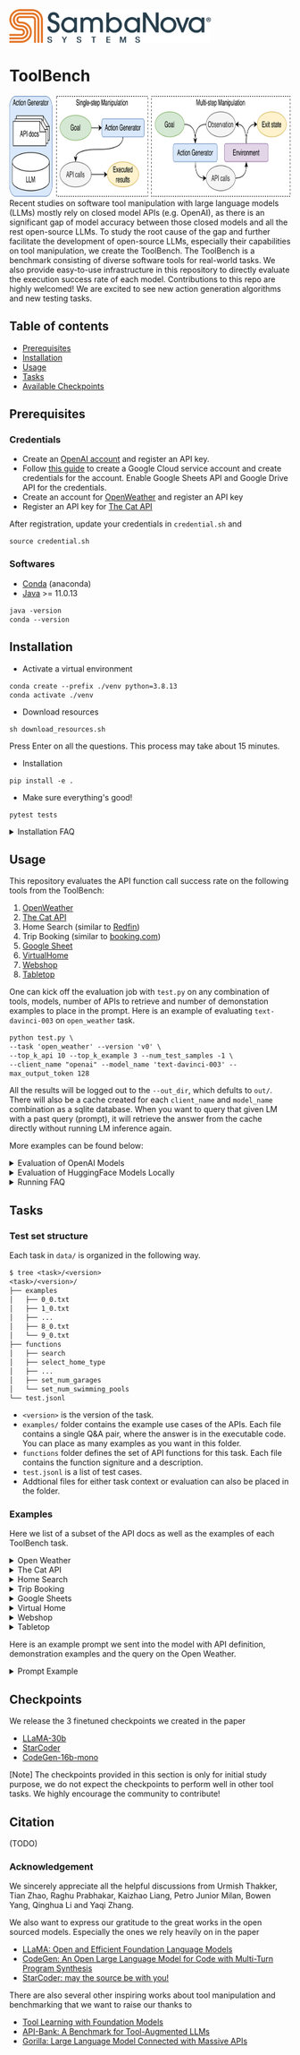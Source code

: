 <a href="https://sambanova.ai/">
<picture>
  <source media="(prefers-color-scheme: dark)" srcset="/images/SambaNova-light-logo-1.png" height="60">
  <img alt="Text changing depending on mode. Light: 'So light!' Dark: 'So dark!'" src="/images/SambaNova-dark-logo-1.png" height="60">
</picture>
</a>

# ToolBench
<img src="./images/toolbench.jpg" title="SambaNova" height="180" />
Recent studies on software tool manipulation with large language models (LLMs) mostly rely on closed model APIs (e.g. OpenAI), as there is an significant gap of model accuracy between those closed models and all the rest open-source LLMs.
To study the root cause of the gap and further facilitate the development of open-source LLMs, especially their capabilities on tool manipulation, we create the ToolBench. 
The ToolBench is a benchmark consisting of diverse software tools for real-world tasks. 
We also provide easy-to-use infrastructure in this repository to directly evaluate the execution success rate of each model. 
Contributions to this repo are highly welcomed! We are excited to see new action generation algorithms and new testing tasks.


## Table of contents
- [Prerequisites](#prerequisites)
- [Installation](#installation)
- [Usage](#usage)
- [Tasks](#tasks)
- [Available Checkpoints](#checkpoints)

## Prerequisites 

### Credentials
- Create an [OpenAI account](https://platform.openai.com/account/api-keys) and register an API key.
- Follow [this guide](https://developers.google.com/workspace/guides/create-credentials#service-account) to create a Google Cloud service account and create credentials for the account. Enable Google Sheets API and Google Drive API for the credentials.
- Create an account for [OpenWeather](https://home.openweathermap.org/users/sign_up) and register an API key
- Register an API key for [The Cat API](https://thecatapi.com/signup)

After registration, update your credentials in `credential.sh` and 
```
source credential.sh
```

### Softwares
- [Conda](https://www.anaconda.com/) (anaconda)
- [Java](https://www.oracle.com/java/technologies/downloads/) >= 11.0.13

```
java -version
conda --version
```

## Installation

- Activate a virtual environment
```
conda create --prefix ./venv python=3.8.13
conda activate ./venv
```

- Download resources
```
sh download_resources.sh
```
Press Enter on all the questions. This process may take about 15 minutes.

- Installation
```
pip install -e .
```

- Make sure everything's good!
```
pytest tests
```

<details>

  <summary>Installation FAQ</summary>

- `Permission denied: '/tmp/tika.log'`
```
# If you are sharing your machine with someone else, please set
mkdir /tmp/$USER && export TIKA_LOG_PATH=/tmp/$USER
```

- Unable to find `libjvm.so`
```
export JAVA_HOME=
```
</details>

## Usage
This repository evaluates the API function call success rate on the following tools from the ToolBench:
1. [OpenWeather](https://openweathermap.org/api)
2. [The Cat API](https://thecatapi.com)
3. Home Search (similar to [Redfin](https://www.redfin.com/))
4. Trip Booking (similar to [booking.com](https://www.booking.com/))
5. [Google Sheet](https://docs.gspread.org/)
6. [VirtualHome](http://virtual-home.org/)
7. [Webshop](https://webshop-pnlp.github.io/)
8. [Tabletop](https://code-as-policies.github.io/)

One can kick off the evaluation job with `test.py` on any combination of tools, models, number of APIs 
to retrieve and number of demonstation examples to place in the prompt. Here is an example of evaluating 
`text-davinci-003` on `open_weather` task.
```
python test.py \
--task 'open_weather' --version 'v0' \
--top_k_api 10 --top_k_example 3 --num_test_samples -1 \
--client_name "openai" --model_name 'text-davinci-003' --max_output_token 128 
```
All the results will be logged out to the `--out_dir`, which defults to `out/`.
There will also be a cache created for each `client_name` and `model_name` combination as a sqlite database. When you want to query that given LM with a past query (prompt), it will retrieve the answer from the cache directly without running LM inference again.

More examples can be found below:
<details>

  <summary>Evaluation of OpenAI Models</summary>
    
```
python test.py --task 'open_weather' --version 'v0' --client_name "openai" --model_name 'text-davinci-003' --max_output_token 128 --top_k_api 10 --top_k_example 3 --num_test_samples -1
python test.py --task 'the_cat_api' --version 'v0' --client_name "openai" --model_name 'text-davinci-003' --max_output_token 128 --top_k_api 3 --top_k_example 3 --num_test_samples -1
python test.py --task 'virtual_home' --version 'v0' --client_name "openai" --model_name 'text-davinci-003' --max_output_token 128 --top_k_api 10 --top_k_example 3 --num_test_samples -1
python test.py --task 'home_search' --version 'v0' --client_name "openai" --model_name 'text-davinci-003' --max_output_token 128 --top_k_api 15 --top_k_example 3 --num_test_samples -1
python test.py --task 'booking' --version 'v0' --client_name "openai" --model_name 'text-davinci-003' --max_output_token 300 --top_k_api 15 --top_k_example 3 --num_test_samples -1
python test.py --task 'google_sheets' --version 'v0' --client_name "openai" --model_name 'text-davinci-003' --max_output_token 256 --top_k_api 0 --top_k_example 3 --num_test_samples -1
python test.py --task 'web_shop' --version 'v0' --client_name "openai" --model_name 'text-davinci-003' --max_output_token 128 --top_k_api 0 --top_k_example 3 --num_test_samples -1
python test.py --task 'web_shop' --version 'v1' --client_name "openai" --model_name 'text-davinci-003' --max_output_token 128 --top_k_api 0 --top_k_example 3 --num_test_samples -1
python test.py --task 'code_as_policies_tabletop' --version 'v0' --client_name "openai" --model_name 'text-davinci-003' --max_output_token 256 --top_k_api 0 --top_k_example 0 --num_test_samples -1
```
</details>

<details>

  <summary>Evaluation of HuggingFace Models Locally</summary>
    
- To host a model on a server, independent from this repo, follow [manifest](https://github.com/HazyResearch/manifest).
- Find the IP address + port in the output of the commands above, and plug them in to the following commands.
```
python test.py --task 'open_weather' --version 'v0' --client_name "huggingface" --model 'facebook/opt-iml-30b' --client_connection 'http://10.10.1.98:5000' --max_output_token 128 --top_k_api 10 --top_k_example 3 --num_test_samples -1
python test.py --task 'the_cat_api' --version 'v0' --client_name "huggingface" --model 'facebook/opt-iml-30b' --client_connection 'http://10.10.1.98:5000' --max_output_token 128 --top_k_api 3 --top_k_example 3 --num_test_samples -1
python test.py --task 'virtual_home' --version 'v0' --client_name "huggingface" --model 'facebook/opt-iml-30b' --client_connection 'http://10.10.1.98:5000' --max_output_token 128 --top_k_api 10 --top_k_example 3 --num_test_samples -1
python test.py --task 'home_search' --version 'v0' --client_name "huggingface" --model 'facebook/opt-iml-30b' --client_connection 'http://10.10.1.98:5000' --max_output_token 128 --top_k_api 15 --top_k_example 3 --num_test_samples -1
python test.py --task 'booking' --version 'v0' --client_name "huggingface" --model 'facebook/opt-iml-30b' --client_connection 'http://10.10.1.98:5000' --max_output_token 300 --top_k_api 15 --top_k_example 3 --num_test_samples -1
python test.py --task 'google_sheets' --version 'v0' --client_name "huggingface" --model 'facebook/opt-iml-30b' --client_connection 'http://10.10.1.98:5000' --max_output_token 256 --top_k_api 0 --top_k_example 3 --num_test_samples -1
python test.py --task 'web_shop' --version 'v0' --client_name "huggingface" --model 'facebook/opt-iml-30b' --client_connection 'http://10.10.1.98:5000' --max_output_token 128 --top_k_api 0 --top_k_example 3 --num_test_samples -1
python test.py --task 'web_shop' --version 'v1' --client_name "huggingface" --model 'facebook/opt-iml-30b' --client_connection 'http://10.10.1.98:5000' --max_output_token 128 --top_k_api 0 --top_k_example 3 --num_test_samples -1
python test.py --task 'code_as_policies_tabletop' --version 'v0' --client_name "huggingface" --model 'facebook/opt-iml-30b' --client_connection 'http://10.10.1.98:5000' --max_output_token 256 --top_k_api 0 --top_k_example 0 --num_test_samples -1
```
</details>

<details>

  <summary>Running FAQ</summary>
    
- If your job terminates with label assertion error: Rerun it.
</details>


## Tasks

### Test set structure
Each task in `data/` is organized in the following way.
```
$ tree <task>/<version>
<task>/<version>/
├── examples
│   ├── 0_0.txt
│   ├── 1_0.txt
│   ├── ...
│   ├── 8_0.txt
│   └── 9_0.txt
├── functions
│   ├── search
│   ├── select_home_type
│   ├── ...
│   ├── set_num_garages
│   └── set_num_swimming_pools
└── test.jsonl
```
- `<version>` is the version of the task.
- `examples/` folder contains the example use cases of the APIs. Each file contains a single Q&A pair, where the answer is in the executable code. You can place as many examples as you want in this folder.
- `functions` folder defines the set of API functions for this task. Each file contains the function signiture and a description.
- `test.jsonl` is a list of test cases. 
- Addtional files for either task context or evaluation can also be placed in the folder. 


### Examples

Here we list of a subset of the API docs as well as the examples of each ToolBench task.

<details>

  <summary>Open Weather</summary>

  - [API source](https://openweathermap.org/api)
  - API docs
  ```
  # Get the current air pollution data in location with latitude={lat}, longitude={lon}
  curl -X GET 'https://api.openweathermap.org/data/2.5/air_pollution?lat={lat}&lon={lon}&appid={API_KEY}'

  Parameters:
  lat, lon: (required) Geographical coordinates (latitude, longitude).
  appid: (required) Your unique API key.


  # Get the weather forecast data in location with latitude={lat}, longitude={lon}
  curl -X GET 'https://api.openweathermap.org/data/2.5/forecast?lat={lat}&lon={lon}&appid={API_KEY}{optional_params}'

  Parameters:
  lat, lon: (required) Geographical coordinates (latitude, longitude).
  appid: (required) Your unique API key.
  units: (optional) Units of measurement. 'standard' (default), 'metric' and 'imperial' units are available.
  mode: (optional) Response format. 'JSON' format is used by default. To get data in 'XML' format use mode=xml.
  lang: (optional) You can use the lang parameter to get the output in your language. 'en' for English (default); 'fr' for Franch; 'zh_cn' for simplified Chinese; 'it' for Italian; 'de' for German; 'ru' for Russian; 'ja' for Japanese; 'nl' for Dutch.
  ```
  - Examples
  ```
  Task: Do you know what's the weather like in the following days in 94957? Please give me a json-mode response in Dutch.
  Action:
  curl -X GET 'https://api.openweathermap.org/data/2.5/forecast?zip=94957&appid={API_KEY}&mode=json&lang=nl'


  Task: What's the current air pollution level at the location with longitute -107.6 and latitude -75.4?
  Action:
  curl -X GET 'https://api.openweathermap.org/data/2.5/air_pollution?lat=-75.4&lon=-107.6&appid={API_KEY}'
  ```
</details>



<details>

  <summary>The Cat API</summary>

  - [API source](https://thecatapi.com/)
  - API docs
  ```
  # Delete the image with id {image_id} from the list of favorites
  curl -X DELETE 'https://api.thecatapi.com/v1/favourites/{image_id}'

  # Add the image with id {image_id} to the list of favorites
  curl -X POST 'https://api.thecatapi.com/v1/favourites' --data '{"image_id":"{image_id}"}'

  # Get the list of favorite cat images.
  curl -X GET 'https://api.thecatapi.com/v1/favourites'
  ```
  - Examples
  ```
  Task: Remove the image tu from my favorites.
  Action:
  curl -X DELETE 'https://api.thecatapi.com/v1/favourites/tu'

  Task: List all my favorite cat images.
  Action:
  curl -X GET 'https://api.thecatapi.com/v1/favourites'

  Task: Vote up the image with id alp.
  Action:
  curl -X POST 'https://api.thecatapi.com/v1/votes' --data '{"image_id":"alp", "value":1}'
  ```
</details>


<details>

  <summary>Home Search</summary>

  - API docs
  ```
  # To set home types for search. For home buying, home_types choices are: "House", "Townhouse", "Condo", "Land", "Multi-family", "Mobile", "Co-op"; for home renting, home_types choices are: "House", "Townhouse", "Condo", "Apartment".
  API.select_home_type(home_types: List[str])

  # To specify whether to search homes for buying or renting. 'value' can be chosen from ['buy', 'rent']. This function must be called after setting the location and before setting any other criteria.
  API.set_buy_or_rent(value: str)

  # To set the maximum commute time in minite
  API.set_max_commute_time(value: int)

  # To set the minimum home price in dollars
  API.set_min_price(value: int)

  # To set the maximum home price in dollars
  API.set_max_price(value: int)

  # To set the minimum home size in square feet
  API.set_min_square_feet(value: int)

  # To set the maximum home size in square feet
  API.set_max_square_feet(value: int)

  # To set the number of balconies
  API.set_num_balconies(value: int)

  # To set the floor number
  API.set_floor_number(value: int)

  # To set the number of swimming pool(s)
  API.set_num_swimming_pools(value: int)

  # To set the number of garage(s)
  API.set_num_garages(value: int)

  # To set the number of bedroom(s)
  API.set_num_beds(value: int)

  # To set the number of bathroom(s)
  API.set_num_baths(value: float)

  # To set the location for the search area. This function must be called before setting any criteria.
  API.set_location(value: string)

  # Submit criterion to get search results. This function should be called after setting all the criterion.
  API.search()
  ```
  - Examples
  ```
  Task: I want to buy a townhouse, mobile or co-op in Pittsburgh with 4 rooms. My budget is $1385000.
  Actions:
  API.set_location("Pittsburgh")
  API.set_buy_or_rent("buy")
  API.select_home_type(["Townhouse", "Mobile", "Co-op"])
  API.set_num_beds(4)
  API.set_max_price(1385000)
  API.search()

  Task: Can you assist me in finding a co-op, townhouse or land in Aurora with 2 bedrooms, 1 bathrooms, 4 swimming pools, a price range of 118000 to 1464000, and a minimum square footage of 1300?
  Actions:
  API.set_location("Aurora")
  API.set_buy_or_rent("buy")
  API.select_home_type(["Co-op", "Townhouse", "Land"])
  API.set_num_beds(2)
  API.set_num_baths(1)
  API.set_num_swimming_pools(4)
  API.set_min_price(118000)
  API.set_max_price(1464000)
  API.set_min_square_feet(1300)
  API.search()

  Task: I'd like to rent a house, townhouse or apartment in Lincoln between 1150 and 3400 square feet, with 1 bedrooms, and a budget of $716000 to $1415000.
  Actions:
  API.set_location("Lincoln")
  API.set_buy_or_rent("rent")
  API.select_home_type(["House", "Townhouse", "Apartment"])
  API.set_min_square_feet(1150)
  API.set_max_square_feet(3400)
  API.set_num_beds(1)
  API.set_min_price(716000)
  API.set_max_price(1415000)
  API.search()
  ```
</details>


<details>

  <summary>Trip Booking</summary>

  - API docs
  ```
  # To select the transportation type from ['flight', 'train', 'bus', 'cruise'].
  API.select_transportation(transportation_type)

  # To select the booking type from ['hotels', 'trip tickets', 'both'].
  API.select_booking_type(booking_type)

  # To set the number of child tickets to purchase.
  API.set_num_children(value)

  # To set the number of adult tickets to purchase.
  API.set_num_adults(value)

  # To set the location for arrival, given a Loc object.
  API.set_destination(Loc)

  # To set the location for departure, given a Loc object.
  API.set_origin(Loc)

  # To set the location for hotel search, given a Loc object.
  API.set_hotel_location(Loc)

  # To select the hotel room type from ['King Bed', 'Queen Bed', 'Double', 'Luxury'].
  API.select_room_type(room_type)

  # To set the number of hotel rooms to book.
  API.set_num_rooms(value)

  # Submit criterion to get search results.
  API.search()
  ```
  - Examples
  ```
  I live in Laredo, and am planning a trip to Glendale. I need to book 5 adult round trip tickets for train and 1 hotel rooms for 5 nights. I'll leave and check in on 2023/08/25, and check out on 2023/08/30.
  Actions:
  API.select_booking_type("both")
  location_from = Loc("Laredo")
  API.set_origin(location_from)
  location_to = Loc("Glendale")
  API.set_destination(location_to)
  API.set_num_adults(5)
  API.select_transportation("train")
  API.set_num_rooms(1)
  checkin_date = Date(8, 25, 2023)
  API.set_checkin_date(checkin_date)
  checkout_date = Date(8, 30, 2023)
  API.set_checkout_date(checkout_date)
  hotel_location = Loc("Glendale")
  API.set_hotel_location(hotel_location)
  API.search()

  Could you help me find train tickets for 3 children and 5 adults from Des Moines to Cape Coral on July 07, 2022? My budget is up to 280 per ticket.
  Actions:
  API.select_booking_type("trip tickets")
  API.select_transportation("train")
  API.set_num_children(3)
  API.set_num_adults(5)
  location_from = Loc("Des Moines")
  API.set_origin(location_from)
  location_to = Loc("Cape Coral")
  API.set_destination(location_to)
  departure_date = Date(7, 7, 2022)
  API.set_departure_date(departure_date)
  API.set_max_ticket_price(280)
  API.search()
  ```
</details>


<details>

  <summary>Google Sheets</summary>

  - [API source](https://docs.gspread.org/)
  - We also encourage the model to utilize [pands dataframe](https://pandas.pydata.org/docs/reference/api/pandas.DataFrame.html) for advanced manipulations.
  - The test data can be [found here](https://docs.google.com/spreadsheets/d/1dgsg17hqRHkrJnKvWQyFwinMJNrsi1z2uhWNiJCUVIQ/edit?usp=sharing).

  - API docs
  ```
  # Sets values in a cell range of the sheet. 
  worksheet.update(range_name, values=None, **kwargs)

  # Updates the value of a cell. 
  worksheet.update_cell(row, col, value)

  # Deletes multiple columns from the worksheet at the specified index. 
  worksheet.delete_columns(start_index, end_index=None)

  # Deletes multiple rows from the worksheet at the specified index. 
  worksheet.delete_rows(start_index, end_index=None)
  ```
  - Examples
  ```
  | Product | Cost | Price |
  | beef | 1 | 3 |
  | pork | 5 | 4 |
  | chicken | 10 | 11 |
  | lamb | 3 | 15 |
  | duck | 12 | 2 |
  | fish | 2 | 100 |

  Task: Sets 'Hello world' in 'A2' cell
  Actions:
  worksheet.update('A2', 'Hello world')

  Task: Sets 'Hello world' in 'A2' cell
  Actions:
  worksheet.update_cell(2, 1, 'Hello world')

  Task: Updates A2 and A3 with values 42 and 43
  Actions:
  worksheet.update('A2:A3', [[42], [43]])

  Task: Updates D2 with values 3
  Actions:
  worksheet.update('D2', 3)

  Task: Sum A1:A4 and write the result below A4
  Actions:
  worksheet.update('A5', '=SUM(A1:A4)', raw=False)

  Task: Update chicken's price by 2
  Actions:
  df = get_as_dataframe(worksheet)
  df.loc[df['Product'] == 'chicken', 'Price'] += 2
  worksheet.clear()
  set_with_dataframe(worksheet, df, include_index=False, include_column_header=True)
  ```
</details>


<details>

  <summary>Virtual Home</summary>

  - API is inherited from [VirtualHome](http://virtual-home.org/)
  - Train/Test sets are from [this work](https://wenlong.page/language-planner/)

  - API docs
  ```
  # Take a piece of clothes off. 'object' can only be: ['clothes_jacket', 'clothes_dress', 'clothes_hat', 'shoes', 'clothes_shirt', 'clothes_pants'].
  Agent.TakeOff(object)

  # Scrub an object. 'object' can only be: ['mop', 'cup', 'toilet', 'plate', 'soap', 'sink', 'spoon', 'cat', 'shower', 'dishwasher', 'hands_both', 'drinking_glass', 'bowl', 'towel'].
  Agent.Scrub(object)

  # Rinse an object. 'object' can only be: ['cup', 'pot', 'water', 'water_glass', 'sponge', 'soap', 'towel', 'dish_soap', 'oven', 'cleaning_solution', 'knife', 'spoon', 'sink', 'faucet', 'clothes_underwear', 'detergent', 'drinking_glass', 'hands_both', 'toilet', 'shower', 'rag', 'plate', 'bowl', 'fork'].
  Agent.Rinse(object)

  # Wash an object. 'object' can only be: ['face', 'cup', 'food_vegetable', 'dresser', 'fork', 'shoes', 'child', 'coffee_cup', 'bed', 'water', 'soap', 'duster', 'brush', 'bathtub', 'toy', 'cleaning_bottle', 'hair', 'sink', 'razor', 'hands_both', 'drinking_glass', 'table', 'toilet', 'basket_for_clothes', 'shower', 'dishwasher', 'plate', 'bowl', 'spoon'].
  Agent.Wash(object)

  # Turn to an object. 'object' can only be: ['cup', 'coffee_pot', 'button', 'dresser', 'milk', 'phone', 'water', 'bed', 'soap', 'mail', 'picture', 'filing_cabinet', 'oven', 'faucet', 'newspaper', 'food_cheese', 'towel', 'spoon', 'laptop', 'man', 'food_bread', 'dishrack', 'keyboard', 'freezer', 'bookshelf', 'chair', 'water_glass', 'brush', 'centerpiece', 'desk', 'kitchen_cabinet', 'fly', 'toy', 'mouse', 'homework', 'computer', 'television', 'shower', 'plate', 'clothes_pants', 'child', 'food_dessert', 'folder', 'window', 'hair', 'coffee_maker', 'hanger', 'cat', 'food_food', 'floor_lamp', 'creditcard', 'razor', 'electrical_outlet', 'washing_machine', 'toilet', 'coffee_table', 'paper_towel', 'clothes_dress', 'couch', 'drawing', 'remote_control', 'face', 'food_vegetable', 'vacuum_cleaner', 'light', 'shoes', 'pot', 'mirror', 'duster', 'cleaning_bottle', 'sink', 'toaster', 'novel', 'clothes_shirt', 'table', 'kitchen_counter', 'wall_clock', 'woman', 'dishwasher', 'dog', 'check'].
  Agent.TurnTo(object)

  # Open an object. 'object' can only be: ['coffee_pot', 'dresser', 'freezer', 'bookshelf', 'cupboard', 'folder', 'mail', 'filing_cabinet', 'window', 'oven', 'desk', 'kitchen_cabinet', 'trashcan', 'coffee_maker', 'curtain', 'bathroom_cabinet', 'nightstand', 'bag', 'washing_machine', 'toilet', 'basket_for_clothes', 'microwave', 'dishwasher', 'purse'].
  Agent.Open(object)

  # Pull an object. 'object' can only be: ['table', 'mop', 'mouse', 'chair', 'clothes_pants', 'light_bulb', 'curtain', 'vacuum_cleaner', 'mat', 'cat', 'food_food', 'drawing', 'shoes', 'centerpiece', 'sheets', 'pot', 'laptop'].
  Agent.Pull(object)
  ```
  - Examples
  ```
  Task: Put down bags
  Actions:
  Agent.WalkTo(dining_room)
  Agent.WalkTo(food_food)
  Agent.Find(food_food)
  Agent.Grab(food_food)
  Agent.Find(table)
  Agent.Put(food_food, table)

  Task: Getting dresses
  Actions:
  Agent.WalkTo(bedroom)
  Agent.WalkTo(dresser)
  Agent.Find(dresser)
  Agent.WalkTo(dresser)
  Agent.Open(dresser)
  Agent.Find(clothes_pants)
  Agent.Grab(clothes_pants)
  Agent.PutOn(clothes_pants)
  Agent.Find(clothes_shirt)
  Agent.Grab(clothes_shirt)
  Agent.PutOn(clothes_shirt)
  Agent.Close(dresser)
  ```
</details>


<details>

  <summary>Webshop</summary>

  - API docs and train/test sets are from [this work](https://arxiv.org/pdf/2207.01206.pdf)

  - API docs
  ```
  # Go from any page to 'search' page
  click[back to search]

  # On the current 'item' page, click 'Buy Now' and end the episode
  click[buy now]# On the current 'item' page, click to view its description
  click[description]

  # On the current 'item' page, click to view its features
  click[features]

  # Go to the next page
  click[next >]

  # On the current 'item' page, select an option button
  click[{option}]

  # Go to the previous page
  click[< prev]

  # Go from the current 'results' page to an 'item' page that describes a product
  click[{product}]

  # On the current 'item' page, click to view its reviews
  click[reviews]

  # search a text query, and go from 'search' page to 'results' page that lists a set of products returned by a search engine
  search[{query}]
  ```
  - Examples
  ```
  Task:
  Amazon Shopping Game
  Instruction: 
  i need a high speed usb flash drive that is 32 gb, and price lower than 50.00 dollars
  [button] Search [button_]

  Action:
  search[32 gb high speed usb flash drive ]

  Task:
  Instruction:
  i need a high speed usb flash drive that is 32 gb, and price lower than 50.00 dollars
  [button] Back to Search [button_]
  Page 1 (Total results: 50)
  [button] Next > [button_]

  [button] B0845XPB49 [button_]
  SanDisk 32GB Ultra Luxe USB 3.1 Flash Drive (Bulk 2 Pack) 150MB/s Speed 32 GB Pendrive Works with Computer, Laptop (SDCZ74-032G-G46) Bundle with (1) Everything But Stromboli Lanyard
  $20.58

  [button] B085X5548B [button_]
  V7 32GB USB 3.1 Flash Drive - 32 GB - USB 3.1-120 MB/s Read Speed - Black
  $11.59

  [button] B08DQ22WFM [button_]
  SanDisk Ultra Luxe 32GB USB 3.1 Flash Drive (Bulk 5 Pack) Works with Computer, Laptop, 150MB/s 32 GB PenDrive High Speed All Metal (SDCZ74-032G-G46) Bundle with (2) Everything But Stromboli Lanyards
  $46.36

  Action:
  click[b085x5548b]
  ```
</details>

  
<details>

  <summary>Tabletop</summary>

  - API docs and train/test sets are from [this work](https://code-as-policies.github.io/)

  - API docs: there is no explicit API definition. All the functions and usages are covered by the examples.
  - Examples
  ```
  ##### High-level UI #####
  objects = ['yellow block', 'green block', 'yellow bowl', 'blue block', 'blue bowl', 'green bowl']
  # the yellow block on the yellow bowl.
  say('Ok - putting the yellow block on the yellow bowl')
  put_first_on_second('yellow block', 'yellow bowl')

  objects = ['yellow block', 'green block', 'yellow bowl', 'blue block', 'blue bowl', 'green bowl']
  # which block did you move.
  say('I moved the yellow block')

  objects = ['yellow block', 'green block', 'yellow bowl', 'blue block', 'blue bowl', 'green bowl']
  # move the green block to the top right corner.
  say('Got it - putting the green block on the top right corner')
  corner_pos = parse_position('top right corner')
  put_first_on_second('green block', corner_pos)

  ##### parse_obj_name #####
  bjects = ['blue block', 'cyan block', 'purple bowl', 'gray bowl', 'brown bowl', 'pink block', 'purple block']
  # the block closest to the purple bowl.
  block_names = ['blue block', 'cyan block', 'purple block']
  block_positions = get_obj_positions_np(block_names)
  closest_block_idx = get_closest_idx(points=block_positions, point=get_obj_pos('purple bowl'))
  closest_block_name = block_names[closest_block_idx]
  ret_val = closest_block_name

  objects = ['brown bowl', 'banana', 'brown block', 'apple', 'blue bowl', 'blue block']
  # the blocks.
  ret_val = ['brown block', 'blue block']
  objects = ['brown bowl', 'banana', 'brown block', 'apple', 'blue bowl', 'blue block']
  # the brown objects.
  ret_val = ['brown bowl', 'brown block']

  ##### parse_position #####
  # a 30cm horizontal line in the middle with 3 points.
  middle_pos = denormalize_xy([0.5, 0.5]) 
  start_pos = middle_pos + [-0.3/2, 0]
  end_pos = middle_pos + [0.3/2, 0]
  line = make_line(start=start_pos, end=end_pos)
  points = interpolate_pts_on_line(line=line, n=3)
  ret_val = points

  # a 20cm vertical line near the right with 4 points.
  middle_pos = denormalize_xy([1, 0.5]) 
  start_pos = middle_pos + [0, -0.2/2]
  end_pos = middle_pos + [0, 0.2/2]
  line = make_line(start=start_pos, end=end_pos)
  points = interpolate_pts_on_line(line=line, n=4)
  ret_val = points

  ##### parse_question #####
  objects = ['yellow bowl', 'blue block', 'yellow block', 'blue bowl', 'fruit', 'green block', 'black bowl']
  # is the blue block to the right of the yellow bowl?
  ret_val = get_obj_pos('blue block')[0] > get_obj_pos('yellow bowl')[0]

  objects = ['yellow bowl', 'blue block', 'yellow block', 'blue bowl', 'fruit', 'green block', 'black bowl']
  # how many yellow objects are there?
  yellow_object_names = parse_obj_name('the yellow objects', f'objects = {get_obj_names()}')
  ret_val = len(yellow_object_names)

  ##### helper functions #####
  # define function: total = get_total(xs=numbers).
  def get_total(xs):
      return np.sum(xs)

  # define function: y = eval_line(x, slope, y_intercept=0).
  def eval_line(x, slope, y_intercept):
      return x * slope + y_intercept
  ```
</details>

Here is an example prompt we sent into the model with API definition, demonstration examples and the query 
on the Open Weather.

<details>

  <summary>Prompt Example</summary>

```
I have the following set of API:

# Get the current air pollution data in location with latitude={lat}, longitude={lon}
curl -X GET 'https://api.openweathermap.org/data/2.5/air_pollution?lat={lat}&lon={lon}&appid={API_KEY}'

Parameters:
lat, lon: (required) Geographical coordinates (latitude, longitude).
appid: (required) Your unique API key.

# Get the forecast air pollution data in location with latitude={lat}, longitude={lon}
curl -X GET 'https://api.openweathermap.org/data/2.5/air_pollution/forecast?lat={lat}&lon={lon}&appid={API_KEY}'

Parameters:
lat, lon: (required) Geographical coordinates (latitude, longitude).
appid: (required) Your unique API key.

# Get the current weather data in location with latitude={lat}, longitude={lon}
curl -X GET 'https://api.openweathermap.org/data/2.5/weather?lat={lat}&lon={lon}&appid={API_KEY}{optional_params}'

Parameters:
lat, lon: (required) Geographical coordinates (latitude, longitude).
appid: (required) Your unique API key.
units: (optional) Units of measurement. 'standard' (default), 'metric' and 'imperial' units are available.
mode: (optional) Response format. 'JSON' format is used by default. To get data in 'XML' format use mode=xml.
lang: (optional) You can use the lang parameter to get the output in your language. 'en' for English (default); 'fr' for French; 'zh_cn' for simplified Chinese; 'it' for Italian; 'de' for German; 'ru' for Russian; 'ja' for Japanese; 'nl' for Dutch.

# Get the weather forecast data in location with latitude={lat}, longitude={lon}
curl -X GET 'https://api.openweathermap.org/data/2.5/forecast?lat={lat}&lon={lon}&appid={API_KEY}{optional_params}'

Parameters:
lat, lon: (required) Geographical coordinates (latitude, longitude).
appid: (required) Your unique API key.
units: (optional) Units of measurement. 'standard' (default), 'metric' and 'imperial' units are available.
mode: (optional) Response format. 'JSON' format is used by default. To get data in 'XML' format use mode=xml.
lang: (optional) You can use the lang parameter to get the output in your language. 'en' for English (default); 'fr' for French; 'zh_cn' for simplified Chinese; 'it' for Italian; 'de' for German; 'ru' for Russian; 'ja' for Japanese; 'nl' for Dutch.

# Get up to 'k' geographical coordinates of locations named 'city_name'
curl -X GET 'https://api.openweathermap.org/geo/1.0/direct?q={city_name}&limit={k}&appid={API_KEY}'

Parameters:
q: (required) City name.
appid: (required) Your unique API key.
limit: (optional) Number of the locations in the API response.

# Get the current weather data in {zipcode} area
curl -X GET 'https://api.openweathermap.org/data/2.5/weather?zip={zipcode}&appid={API_KEY}{optional_params}'

Parameters:
zip: (required) Zip code.
appid: (required) Your unique API key.
units: (optional) Units of measurement. 'standard' (default), 'metric' and 'imperial' units are available.
mode: (optional) Response format. 'JSON' format is used by default. To get data in 'XML' format use mode=xml.
lang: (optional) You can use the lang parameter to get the output in your language. 'en' for English (default); 'fr' for French; 'zh_cn' for simplified Chinese; 'it' for Italian; 'de' for German; 'ru' for Russian; 'ja' for Japanese; 'nl' for Dutch.

# Get the weather forecast data in {zipcode} area
curl -X GET 'https://api.openweathermap.org/data/2.5/forecast?zip={zipcode}&appid={API_KEY}{optional_params}'

Parameters:
zip: (required) Zip code.
appid: (required) Your unique API key.
units: (optional) Units of measurement. 'standard' (default), 'metric' and 'imperial' units are available.
mode: (optional) Response format. 'JSON' format is used by default. To get data in 'XML' format use mode=xml.
lang: (optional) You can use the lang parameter to get the output in your language. 'en' for English (default); 'fr' for French; 'zh_cn' for simplified Chinese; 'it' for Italian; 'de' for German; 'ru' for Russian; 'ja' for Japanese; 'nl' for Dutch.

# Get the weather forecast data in {city}
curl -X GET 'https://api.openweathermap.org/data/2.5/forecast?q={city_formatted}&appid={API_KEY}{optional_params}'

Parameters:
q: (required) City name.
appid: (required) Your unique API key.
units: (optional) Units of measurement. 'standard' (default), 'metric' and 'imperial' units are available.
mode: (optional) Response format. 'JSON' format is used by default. To get data in 'XML' format use mode=xml.
lang: (optional) You can use the lang parameter to get the output in your language. 'en' for English (default); 'fr' for French; 'zh_cn' for simplified Chinese; 'it' for Italian; 'de' for German; 'ru' for Russian; 'ja' for Japanese; 'nl' for Dutch.

# Get the current weather data in {city}
curl -X GET 'https://api.openweathermap.org/data/2.5/weather?q={city_formatted}&appid={API_KEY}{optional_params}'

Parameters:
q: (required) City name.
appid: (required) Your unique API key.
units: (optional) Units of measurement. 'standard' (default), 'metric' and 'imperial' units are available.
mode: (optional) Response format. 'JSON' format is used by default. To get data in 'XML' format use mode=xml.
lang: (optional) You can use the lang parameter to get the output in your language. 'en' for English (default); 'fr' for French; 'zh_cn' for simplified Chinese; 'it' for Italian; 'de' for German; 'ru' for Russian; 'ja' for Japanese; 'nl' for Dutch.

-------------
I have the following set of examples:

Task: Do you know what's the weather like in the following days in 94957? Please give me a json-mode response in Dutch.
Action:
curl -X GET 'https://api.openweathermap.org/data/2.5/forecast?zip=94957&appid={API_KEY}&mode=json&lang=nl'

Task: How's the air quality for the next few days at the place where longitute = -32.1 and latitude = -43.1?
Action:
curl -X GET 'https://api.openweathermap.org/data/2.5/air_pollution/forecast?lat=-43.1&lon=-32.1&appid={API_KEY}'

Task: Please give me the air quality data at longitute 163.3 and latitude -80.0 at this moment.
Action:
curl -X GET 'https://api.openweathermap.org/data/2.5/air_pollution?lat=-80.0&lon=163.3&appid={API_KEY}'

-------------
Task: Can you tell me what to expect on the air quality in the coming days at the location with (longitute, latitude) = (133.3, -56.7)?
Actions:
```
</details>


## Checkpoints
We release the 3 finetuned checkpoints we created in the paper
- [LLaMA-30b](https://huggingface.co/sambanovasystems/LLaMA-30b-toolbench)
- [StarCoder](https://huggingface.co/sambanovasystems/starcoder-toolbench)
- [CodeGen-16b-mono](https://huggingface.co/sambanovasystems/codegen-16B-mono-toolbench)

\[Note\] The checkpoints provided in this section is only for initial study purpose, 
we do not expect the checkpoints to perform well in other tool tasks. 
We highly encourage the community to contribute!


## Citation
(TODO)

### Acknowledgement
We sincerely appreciate all the helpful discussions from Urmish Thakker, Tian Zhao, Raghu Prabhakar, Kaizhao Liang, Petro Junior Milan, 
Bowen Yang, Qinghua Li and Yaqi Zhang.

We also want to express our gratitude to the great works in the open sourced models. Especially the ones we rely heavily on in the paper
- [LLaMA: Open and Efficient Foundation Language Models](https://arxiv.org/abs/2302.13971)
- [CodeGen: An Open Large Language Model for Code with Multi-Turn Program Synthesis](https://arxiv.org/abs/2203.13474)
- [StarCoder: may the source be with you!](https://arxiv.org/abs/2305.06161)

There are also several other inspiring works about tool manipulation and benchmarking that we want to raise our thanks to
- [Tool Learning with Foundation Models](https://arxiv.org/abs/2304.08354)
- [API-Bank: A Benchmark for Tool-Augmented LLMs](https://arxiv.org/abs/2304.08244)
- [Gorilla: Large Language Model Connected with Massive APIs](https://arxiv.org/abs/2305.15334)
